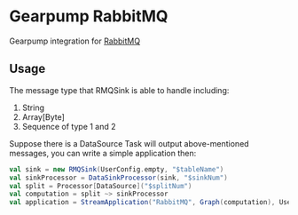 # Gearpump RabbitMQ

Gearpump integration for [RabbitMQ](https://www.rabbitmq.com/)

## Usage

The message type that RMQSink is able to handle including:

 1. String
 2. Array[Byte]
 3. Sequence of type 1 and 2

Suppose there is a DataSource Task will output above-mentioned messages, you can write a simple application then:

```scala
val sink = new RMQSink(UserConfig.empty, "$tableName")
val sinkProcessor = DataSinkProcessor(sink, "$sinkNum")
val split = Processor[DataSource]("$splitNum")
val computation = split ~> sinkProcessor
val application = StreamApplication("RabbitMQ", Graph(computation), UserConfig.empty)
```